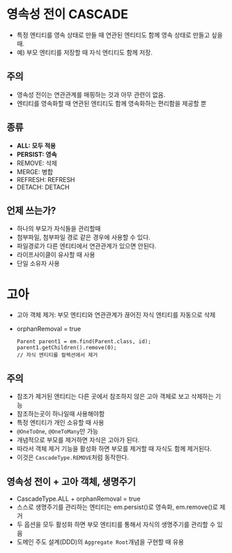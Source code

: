 # 영속성 전이 CASCADE

- 특정 엔티티를 영속 상태로 만들 때 연관된 엔티티도 함께 영속 상태로 만들고 싶을 때.
- 예) 부모 엔티티를 저장할 때 자식 엔티티도 함께 저장.

## 주의

- 영속성 전이는 연관관계를 매핑하는 것과 아무 관련이 없음.
- 엔티티를 영속화할 때 연관된 엔티티도 함께 영속화하는 편리함을 제공할 뿐

## 종류

- **ALL: 모두 적용**
- **PERSIST: 영속**
- REMOVE: 삭제
- MERGE: 병합
- REFRESH: REFRESH
- DETACH: DETACH

## 언제 쓰는가?

- 하나의 부모가 자식들을 관리할때
- 첨부파일, 첨부파일 경로 같은 경우에 사용할 수 있다.
- 파일경로가 다른 엔티티에서 연관관계가 있으면 안된다.
- 라이프사이클이 유사할 때 사용
- 단일 소유자 사용

# 고아

- 고아 객체 제거: 부모 엔티티와 연관관계가 끊어진 자식 엔티티를 자동으로 삭제
- orphanRemoval = true

    ```
    Parent parent1 = em.find(Parent.class, id);
    parent1.getChildren().remove(0);
    // 자식 엔티티를 컬렉션에서 제거
    ```

## 주의

- 참조가 제거된 엔티티는 다른 곳에서 참조하지 않은 고아 객체로 보고 삭제하는 기능
- 참조하는곳이 하나일때 사용해야함
- 특정 엔티티가 개인 소유할 때 사용
- `@OneToOne`, `@OneToMany`만 가능
- 개념적으로 부모를 제거하면 자식은 고아가 된다.
- 따라서 객체 제거 기능을 활성화 하면 부모를 제거할 때 자식도 함께 제거된다.
- 이것은 `CascadeType.REMOVE`처럼 동작한다.

## 영속성 전이 + 고아 객체, 생명주기

- CascadeType.ALL + orphanRemoval = true
- 스스로 생명주기를 관리하는 엔티티는 em.persist()로 영속화, em.remove()로 제거
- 두 옵션을 모두 활성화 하면 부모 엔티티를 통해서 자식의 생명주기를 관리할 수 있음
- 도메인 주도 설계(DDD)의 `Aggregate Root`개념을 구현할 때 유용
